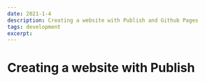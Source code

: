 ```yaml
---
date: 2021-1-4
description: Creating a website with Publish and Github Pages
tags: development
excerpt: 
---
```


# Creating a website with Publish


